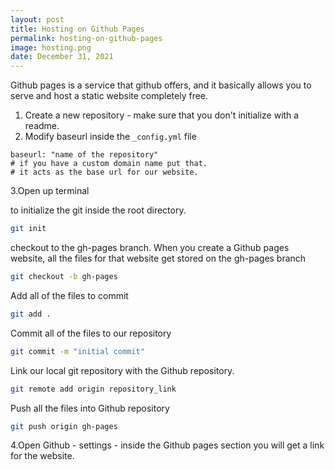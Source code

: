 ```yaml
---
layout: post
title: Hosting on Github Pages
permalink: hosting-on-github-pages
image: hosting.png
date: December 31, 2021
---
```


Github pages is a service that github offers, and it basically allows you to serve and host a static website completely free.

1. Create a new repository - make sure that you don't initialize with a readme.
2. Modify baseurl inside the `_config.yml` file

```
baseurl: "name of the repository"
# if you have a custom domain name put that.
# it acts as the base url for our website.
```

3.Open up terminal

to initialize the git inside the root directory.

```bash
git init
```

checkout to the gh-pages branch.
When you create a Github pages website, all the files for that website get stored on the gh-pages branch

```bash
git checkout -b gh-pages
```

Add all of the files to commit

```bash
git add .
```

Commit all of the files to our repository

```bash
git commit -m "initial commit"
```

Link our local git repository with the Github repository.

```bash
git remote add origin repository_link
```

Push all the files into Github repository

```bash
git push origin gh-pages
```

4.Open Github - settings - inside the Github pages section you will get a link for the website.
